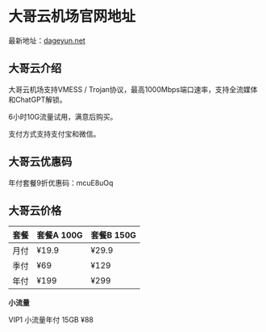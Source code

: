 # 大哥云机场官网地址

最新地址：[dageyun.net](https://www.dageyun.net/#/register?code=dXFAhREe)

## 大哥云介绍

大哥云机场支持VMESS / Trojan协议，最高1000Mbps端口速率，支持全流媒体和ChatGPT解锁。

6小时10G流量试用，满意后购买。

支付方式支持支付宝和微信。

## 大哥云优惠码

年付套餐9折优惠码：mcuE8uOq

## 大哥云价格

|套餐|套餐A 100G|套餐B 150G|
|----|----|----|
|月付|¥19.9|¥29.9|
|季付|¥69|¥129|
|年付|¥199|¥299|

**小流量**

VIP1 小流量年付 15GB ¥88

